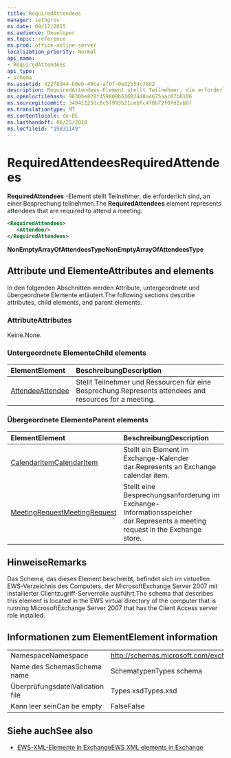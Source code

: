 ```yaml
---
title: RequiredAttendees
manager: sethgros
ms.date: 09/17/2015
ms.audience: Developer
ms.topic: reference
ms.prod: office-online-server
localization_priority: Normal
api_name:
- RequiredAttendees
api_type:
- schema
ms.assetid: 422f8d44-b0eb-49ca-af0f-0e22b54c78d2
description: RequiredAttendees-Element stellt Teilnehmer, die erforderlich sind, an einer Besprechung teilnehmen.
ms.openlocfilehash: 9630be828f459808b61602448a4675aac07b0106
ms.sourcegitcommit: 34041125dc8c5f993b21cebfc4f8b72f0fd2cb6f
ms.translationtype: MT
ms.contentlocale: de-DE
ms.lasthandoff: 06/25/2018
ms.locfileid: "19831149"
---
```

# <a name="requiredattendees"></a><span data-ttu-id="fbe27-103">RequiredAttendees</span><span class="sxs-lookup"><span data-stu-id="fbe27-103">RequiredAttendees</span></span>

<span data-ttu-id="fbe27-104">**RequiredAttendees** -Element stellt Teilnehmer, die erforderlich sind, an einer Besprechung teilnehmen.</span><span class="sxs-lookup"><span data-stu-id="fbe27-104">The **RequiredAttendees** element represents attendees that are required to attend a meeting.</span></span> 
  
```xml
<RequiredAttendees>
   <Attendee/>
</RequiredAttendees>
```

 <span data-ttu-id="fbe27-105">**NonEmptyArrayOfAttendeesType**</span><span class="sxs-lookup"><span data-stu-id="fbe27-105">**NonEmptyArrayOfAttendeesType**</span></span>
## <a name="attributes-and-elements"></a><span data-ttu-id="fbe27-106">Attribute und Elemente</span><span class="sxs-lookup"><span data-stu-id="fbe27-106">Attributes and elements</span></span>

<span data-ttu-id="fbe27-107">In den folgenden Abschnitten werden Attribute, untergeordnete und übergeordnete Elemente erläutert.</span><span class="sxs-lookup"><span data-stu-id="fbe27-107">The following sections describe attributes, child elements, and parent elements.</span></span>
  
### <a name="attributes"></a><span data-ttu-id="fbe27-108">Attribute</span><span class="sxs-lookup"><span data-stu-id="fbe27-108">Attributes</span></span>

<span data-ttu-id="fbe27-109">Keine.</span><span class="sxs-lookup"><span data-stu-id="fbe27-109">None.</span></span>
  
### <a name="child-elements"></a><span data-ttu-id="fbe27-110">Untergeordnete Elemente</span><span class="sxs-lookup"><span data-stu-id="fbe27-110">Child elements</span></span>

|<span data-ttu-id="fbe27-111">**Element**</span><span class="sxs-lookup"><span data-stu-id="fbe27-111">**Element**</span></span>|<span data-ttu-id="fbe27-112">**Beschreibung**</span><span class="sxs-lookup"><span data-stu-id="fbe27-112">**Description**</span></span>|
|:-----|:-----|
|[<span data-ttu-id="fbe27-113">Attendee</span><span class="sxs-lookup"><span data-stu-id="fbe27-113">Attendee</span></span>](attendee.md) <br/> |<span data-ttu-id="fbe27-114">Stellt Teilnehmer und Ressourcen für eine Besprechung.</span><span class="sxs-lookup"><span data-stu-id="fbe27-114">Represents attendees and resources for a meeting.</span></span>  <br/> |
   
### <a name="parent-elements"></a><span data-ttu-id="fbe27-115">Übergeordnete Elemente</span><span class="sxs-lookup"><span data-stu-id="fbe27-115">Parent elements</span></span>

|<span data-ttu-id="fbe27-116">**Element**</span><span class="sxs-lookup"><span data-stu-id="fbe27-116">**Element**</span></span>|<span data-ttu-id="fbe27-117">**Beschreibung**</span><span class="sxs-lookup"><span data-stu-id="fbe27-117">**Description**</span></span>|
|:-----|:-----|
|[<span data-ttu-id="fbe27-118">CalendarItem</span><span class="sxs-lookup"><span data-stu-id="fbe27-118">CalendarItem</span></span>](calendaritem.md) <br/> |<span data-ttu-id="fbe27-119">Stellt ein Element im Exchange-Kalender dar.</span><span class="sxs-lookup"><span data-stu-id="fbe27-119">Represents an Exchange calendar item.</span></span>  <br/> |
|[<span data-ttu-id="fbe27-120">MeetingRequest</span><span class="sxs-lookup"><span data-stu-id="fbe27-120">MeetingRequest</span></span>](meetingrequest.md) <br/> |<span data-ttu-id="fbe27-121">Stellt eine Besprechungsanforderung im Exchange-Informationsspeicher dar.</span><span class="sxs-lookup"><span data-stu-id="fbe27-121">Represents a meeting request in the Exchange store.</span></span>  <br/> |
   
## <a name="remarks"></a><span data-ttu-id="fbe27-122">Hinweise</span><span class="sxs-lookup"><span data-stu-id="fbe27-122">Remarks</span></span>

<span data-ttu-id="fbe27-123">Das Schema, das dieses Element beschreibt, befindet sich im virtuellen EWS-Verzeichnis des Computers, der MicrosoftExchange Server 2007 mit installierter Clientzugriff-Serverrolle ausführt.</span><span class="sxs-lookup"><span data-stu-id="fbe27-123">The schema that describes this element is located in the EWS virtual directory of the computer that is running MicrosoftExchange Server 2007 that has the Client Access server role installed.</span></span>
  
## <a name="element-information"></a><span data-ttu-id="fbe27-124">Informationen zum Element</span><span class="sxs-lookup"><span data-stu-id="fbe27-124">Element information</span></span>

|||
|:-----|:-----|
|<span data-ttu-id="fbe27-125">Namespace</span><span class="sxs-lookup"><span data-stu-id="fbe27-125">Namespace</span></span>  <br/> |http://schemas.microsoft.com/exchange/services/2006/types  <br/> |
|<span data-ttu-id="fbe27-126">Name des Schemas</span><span class="sxs-lookup"><span data-stu-id="fbe27-126">Schema name</span></span>  <br/> |<span data-ttu-id="fbe27-127">Schematypen</span><span class="sxs-lookup"><span data-stu-id="fbe27-127">Types schema</span></span>  <br/> |
|<span data-ttu-id="fbe27-128">Überprüfungsdatei</span><span class="sxs-lookup"><span data-stu-id="fbe27-128">Validation file</span></span>  <br/> |<span data-ttu-id="fbe27-129">Types.xsd</span><span class="sxs-lookup"><span data-stu-id="fbe27-129">Types.xsd</span></span>  <br/> |
|<span data-ttu-id="fbe27-130">Kann leer sein</span><span class="sxs-lookup"><span data-stu-id="fbe27-130">Can be empty</span></span>  <br/> |<span data-ttu-id="fbe27-131">False</span><span class="sxs-lookup"><span data-stu-id="fbe27-131">False</span></span>  <br/> |
   
## <a name="see-also"></a><span data-ttu-id="fbe27-132">Siehe auch</span><span class="sxs-lookup"><span data-stu-id="fbe27-132">See also</span></span>



- [<span data-ttu-id="fbe27-133">EWS-XML-Elemente in Exchange</span><span class="sxs-lookup"><span data-stu-id="fbe27-133">EWS XML elements in Exchange</span></span>](ews-xml-elements-in-exchange.md)

